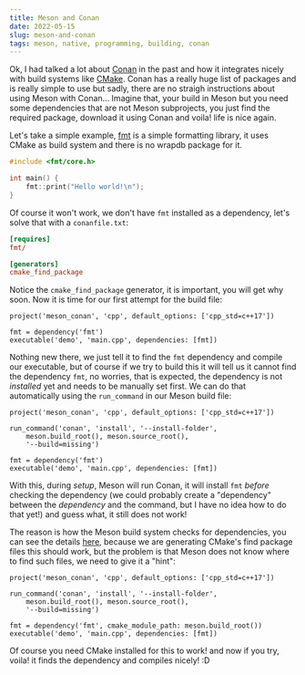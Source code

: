 ```yaml
---
title: Meson and Conan
date: 2022-05-15
slug: meson-and-conan
tags: meson, native, programming, building, conan
---
```

Ok, I had talked a lot about [Conan](https://conan.io/) in the past and how it integrates nicely with build systems like [CMake]({filename}/2021-03-14-simpler-cmake-with-conan.md). Conan has a really huge list of packages and is really simple to use but sadly, there are no straigh instructions about using Meson with Conan... Imagine that, your build in Meson but you need some dependencies that are not Meson subprojects, you just find the required package, download it using Conan and voila! life is nice again.

Let's take a simple example, [fmt](https://github.com/fmtlib/fmt) is a simple formatting library, it uses CMake as build system and there is no wrapdb package for it.

```cpp
#include <fmt/core.h>

int main() {
    fmt::print("Hello world!\n");
}
```

Of course it won't work, we don't have `fmt` installed as a dependency, let's solve that with a `conanfile.txt`:

```ini
[requires]
fmt/

[generators]
cmake_find_package
```

Notice the `cmake_find_package` generator, it is important, you will get why soon. Now it is time for our first attempt for the build file:

```meson
project('meson_conan', 'cpp', default_options: ['cpp_std=c++17'])

fmt = dependency('fmt')
executable('demo', 'main.cpp', dependencies: [fmt])
```

Nothing new there, we just tell it to find the `fmt` dependency and compile our executable, but of course if we try to build this it will tell us it cannot find the dependency `fmt`, no worries, that is expected, the dependency is not _installed_ yet and needs to be manually set first. We can do that automatically using the `run_command` in our Meson build file:

```meson
project('meson_conan', 'cpp', default_options: ['cpp_std=c++17'])

run_command('conan', 'install', '--install-folder', 
    meson.build_root(), meson.source_root(), 
    '--build=missing')

fmt = dependency('fmt')
executable('demo', 'main.cpp', dependencies: [fmt])
```

With this, during _setup_, Meson will run Conan, it will install `fmt` _before_ checking the dependency (we could probably create a "dependency" between the _dependency_ and the command, but I have no idea how to do that yet!) and guess what, it still does not work!

The reason is how the Meson build system checks for dependencies, you can see the details [here](https://mesonbuild.com/Dependencies.html#dependency-detection-method), because we are generating CMake's find package files this should work, but the problem is that Meson does not know where to find such files, we need to give it a "hint":

```meson
project('meson_conan', 'cpp', default_options: ['cpp_std=c++17'])

run_command('conan', 'install', '--install-folder', 
    meson.build_root(), meson.source_root(), 
    '--build=missing')

fmt = dependency('fmt', cmake_module_path: meson.build_root())
executable('demo', 'main.cpp', dependencies: [fmt])
```

Of course you need CMake installed for this to work! and now if you try, voila! it finds the dependency and compiles nicely! :D

